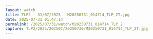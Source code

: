 ```yaml
---
layout: watch
title: TLP2 - 31/07/2025 - M20250731_014714_TLP_2T.jpg
date: 2025-07-31 01:47:14
permalink: /2025/07/31/watch/M20250731_014714_TLP_2
capture: TLP2/2025/202507/20250730/M20250731_014714_TLP_2T.jpg
---
```

